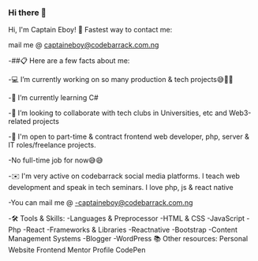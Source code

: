 ### Hi there 👋

<!--
**CaptainEboy/CaptainEboy** is a ✨ _special_ ✨ repository because its `README.md` (this file) appears on your GitHub profile.

Here are some ideas to get you started:

- 🔭 I’m currently working on ...
- 🌱 I’m currently learning ...
- 👯 I’m looking to collaborate on ...
- 🤔 I’m looking for help with ...
- 💬 Ask me about ...
- 📫 How to reach me: ...
- 😄 Pronouns: ...
- ⚡ Fun fact: ...
-->
Hi, I'm Captain Eboy! 👋
Fastest way to contact me:

mail me @
captaineboy@codebarrack.com.ng

-##📋 Here are a few facts about me:

-💻 I’m currently working on so many production & tech projects😅💖💖

-🌱 I’m currently learning C#

-👯 I’m looking to collaborate with tech clubs in Universities, etc and Web3-related projects

-💼 I'm open to part-time & contract frontend web developer, php, server & IT roles/freelance projects.

-No full-time job for now😅😅

-✉️ I'm very active on codebarrack social media platforms. I teach web development and speak in tech seminars. I love php, js & react native

-You can mail me @
-captaineboy@codebarrack.com.ng

-🛠 Tools & Skills:
-Languages & Preprocessor
-HTML & CSS
-JavaScript
-Php
-React
-Frameworks & Libraries
-Reactnative
-Bootstrap
-Content Management Systems
-Blogger
-WordPress
📚 Other resources:
Personal Website
Frontend Mentor Profile
CodePen
